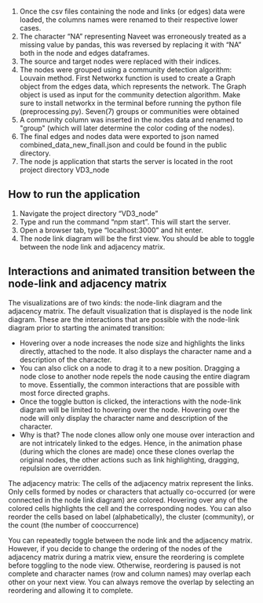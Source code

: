 
<!DOCTYPE html>
<html>
<body>
	<ol>
		<li>Once the csv files containing the node and links (or edges) data were loaded, the columns names were renamed to their respective lower cases.</li>
		<li>The character “NA” representing Naveet was erroneously treated as a missing value by pandas, this was reversed by replacing it with “NA” both in the node and edges dataframes.</li>
		<li>The source and target nodes were replaced with their indices.</li>
		<li>The nodes were grouped using a community detection algorithm: Louvain method. First Networkx function is used to create a Graph object from the edges data, which represents the network. The Graph object is used as input for the community detection algorithm. Make sure to install networkx in the terminal before running the python file (preprocessing.py). Seven(7) groups or communities were obtained </li>
		<li>A community column was inserted in the  nodes data and renamed to "group" (which will later determine the color coding of the nodes).</li>
		<li>The final edges and nodes data were exported to json named combined_data_new_finall.json and could be found in the public directory.</li>
		<li>The node js application that starts the server is located in the root project directory VD3_node</li>
	</ol>
    <h2>How to run the application</h2>
<ol>
	<li>Navigate the project directory “VD3_node”</li>
	<li>Type and run the command “npm start”. This will start the server.</li>
	<li>Open a browser tab, type “localhost:3000” and hit enter.</li>
	<li>The node link diagram will be the first view. You should be able to toggle between the node link and adjacency matrix.</li>
</ol>

<h2>Interactions and animated transition between the node-link and adjacency matrix</h2>

<p>The visualizations are of two kinds: the node-link diagram and the adjacency matrix. The default visualization that is displayed is the node link diagram. These are the interactions that are possible with the node-link diagram prior to starting the animated transition:</p>

<ul>
	<li>Hovering over a node increases the node size and highlights the links directly, attached to the node. It also displays the character name and a description of the character.</li>
	<li>You can also click on a node to drag it to a new position. Dragging a node close to another node repels the node causing the entire diagram to move. Essentially, the common interactions that are possible with most force directed graphs.</li>
	<li>Once the toggle button is clicked, the interactions with the node-link diagram will be limited to hovering over the node. Hovering over the node will only display the character name and description of the character.</li>
	<li>Why is that? The node clones allow only one mouse over interaction and are not intricately linked to the edges. Hence, in the animation phase (during which the clones are made) once these clones overlap the original nodes, the other actions such as link highlighting, dragging, repulsion are overridden.</li>
</ul>

<p>The adjacency matrix: The cells of the adjacency matrix represent the links. Only cells formed by nodes or characters that actually co-occurred (or were connected in the node link diagram) are colored. Hovering over any of the colored cells highlights the cell and the corresponding nodes. You can also reorder the cells based on label (alphabetically), the cluster (community), or the count (the number of cooccurrence)</p>

<p>You can repeatedly toggle between the node link and the adjacency matrix. However, if you decide to change the ordering of the nodes of the adjacency matrix during a matrix view, ensure the reordering is complete before toggling to the node view. Otherwise, reordering is paused is not complete and character names (row and column names) may overlap each other on your next view. You can always remove the overlap by selecting an reordering and allowing it to complete.  
</p>

</body>
</html>

